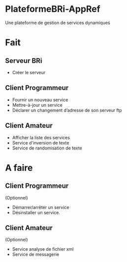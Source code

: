 # PlateformeBRi-AppRef
Une plateforme de gestion de services dynamiques

# Fait

## Serveur BRi

- Créer le serveur

## Client Programmeur

- Fournir un nouveau service
- Mettre-à-jour un service
- Déclarer un changement d’adresse de son serveur ftp

## Client Amateur

- Afficher la liste des services
- Service d'inversion de texte
- Service de randomisation de texte

# A faire

## Client Programmeur

(Optionnel)
- Démarrer/arrêter un service
- Désinstaller un service.

## Client Amateur

(Optionnel)
- Service analyse de fichier xml
- Service de messagerie
